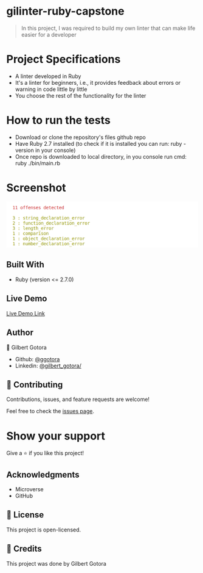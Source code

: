 # gilinter-ruby-capstone
> In this project, I was required to build my own linter that can make life easier for a developer 


# Project Specifications
- A linter developed in Ruby
- It's a linter for beginners, i.e., it provides feedback about errors or warning in code little by little
- You choose the rest of the functionality for the linter
# How to run the tests
- Download or clone the repository's files github repo
- Have Ruby 2.7 installed (to check if it is installed you can run: ruby -version in your console)
- Once repo is downloaded to local directory, in you console run cmd: ruby ./bin/main.rb


# Screenshot
![screenshot](ruby_capstone.png)

## Built With

- Ruby (version <= 2.7.0)

## Live Demo

[Live Demo Link](https://repl.it/@GilbertGotora/gilinter-ruby-capstone#README.md)

## Author

👤 Gilbert Gotora

- Github: [@ggotora](https://github.com/ggotora)
- Linkedin: [@gilbert_gotora/](https://www.linkedin.com/in/gilbert-gotora)

## 🤝 Contributing

Contributions, issues, and feature requests are welcome!

Feel free to check the [issues page](issues/).

# Show your support

Give a ⭐️ if you like this project!

## Acknowledgments

- Microverse
- GitHub

## 📝 License

This project is open-licensed.

## 📝 Credits

This project was done by Gilbert Gotora
